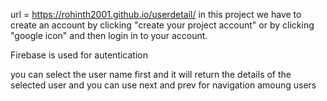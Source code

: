  url = https://rohinth2001.github.io/userdetail/
in this project we have to create an account by clicking "create your project account" or by clicking "google icon"
and then login in to your account.

Firebase is used for autentication


you can select the user name first and it will return the details of the selected user and you can use next and prev for navigation amoung users
